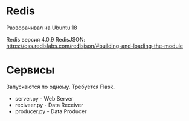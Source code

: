 # Redis
Разворачивал на Ubuntu 18

Redis версия 4.0.9 
RedisJSON: https://oss.redislabs.com/redisjson/#building-and-loading-the-module

# Сервисы
Запускаются по одному. Требуется Flask. 
* server.py - Web Server
* reciveer.py - Data Receiver
* producer.py - Data Producer